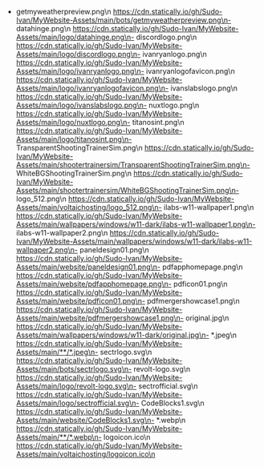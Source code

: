 - getmyweatherpreview.png\n  https://cdn.statically.io/gh/Sudo-Ivan/MyWebsite-Assets/main/bots/getmyweatherpreview.png\n- datahinge.png\n  https://cdn.statically.io/gh/Sudo-Ivan/MyWebsite-Assets/main/logo/datahinge.png\n- discordlogo.png\n  https://cdn.statically.io/gh/Sudo-Ivan/MyWebsite-Assets/main/logo/discordlogo.png\n- ivanryanlogo.png\n  https://cdn.statically.io/gh/Sudo-Ivan/MyWebsite-Assets/main/logo/ivanryanlogo.png\n- ivanryanlogofavicon.png\n  https://cdn.statically.io/gh/Sudo-Ivan/MyWebsite-Assets/main/logo/ivanryanlogofavicon.png\n- ivanslabslogo.png\n  https://cdn.statically.io/gh/Sudo-Ivan/MyWebsite-Assets/main/logo/ivanslabslogo.png\n- nuxtlogo.png\n  https://cdn.statically.io/gh/Sudo-Ivan/MyWebsite-Assets/main/logo/nuxtlogo.png\n- titanosint.png\n  https://cdn.statically.io/gh/Sudo-Ivan/MyWebsite-Assets/main/logo/titanosint.png\n- TransparentShootingTrainerSim.png\n  https://cdn.statically.io/gh/Sudo-Ivan/MyWebsite-Assets/main/shootertrainersim/TransparentShootingTrainerSim.png\n- WhiteBGShootingTrainerSim.png\n  https://cdn.statically.io/gh/Sudo-Ivan/MyWebsite-Assets/main/shootertrainersim/WhiteBGShootingTrainerSim.png\n- logo_512.png\n  https://cdn.statically.io/gh/Sudo-Ivan/MyWebsite-Assets/main/voltaichosting/logo_512.png\n- ilabs-w11-wallpaper1.png\n  https://cdn.statically.io/gh/Sudo-Ivan/MyWebsite-Assets/main/wallpapers/windows/w11-dark/ilabs-w11-wallpaper1.png\n- ilabs-w11-wallpaper2.png\n  https://cdn.statically.io/gh/Sudo-Ivan/MyWebsite-Assets/main/wallpapers/windows/w11-dark/ilabs-w11-wallpaper2.png\n- paneldesign01.png\n  https://cdn.statically.io/gh/Sudo-Ivan/MyWebsite-Assets/main/website/paneldesign01.png\n- pdfapphomepage.png\n  https://cdn.statically.io/gh/Sudo-Ivan/MyWebsite-Assets/main/website/pdfapphomepage.png\n- pdficon01.png\n  https://cdn.statically.io/gh/Sudo-Ivan/MyWebsite-Assets/main/website/pdficon01.png\n- pdfmergershowcase1.png\n  https://cdn.statically.io/gh/Sudo-Ivan/MyWebsite-Assets/main/website/pdfmergershowcase1.png\n- original.jpg\n  https://cdn.statically.io/gh/Sudo-Ivan/MyWebsite-Assets/main/wallpapers/windows/w11-dark/original.jpg\n- *.jpeg\n  https://cdn.statically.io/gh/Sudo-Ivan/MyWebsite-Assets/main/**/*.jpeg\n- sectrlogo.svg\n  https://cdn.statically.io/gh/Sudo-Ivan/MyWebsite-Assets/main/bots/sectrlogo.svg\n- revolt-logo.svg\n  https://cdn.statically.io/gh/Sudo-Ivan/MyWebsite-Assets/main/logo/revolt-logo.svg\n- sectrofficial.svg\n  https://cdn.statically.io/gh/Sudo-Ivan/MyWebsite-Assets/main/logo/sectrofficial.svg\n- CodeBlocks1.svg\n  https://cdn.statically.io/gh/Sudo-Ivan/MyWebsite-Assets/main/website/CodeBlocks1.svg\n- *.webp\n  https://cdn.statically.io/gh/Sudo-Ivan/MyWebsite-Assets/main/**/*.webp\n- logoicon.ico\n  https://cdn.statically.io/gh/Sudo-Ivan/MyWebsite-Assets/main/voltaichosting/logoicon.ico\n
